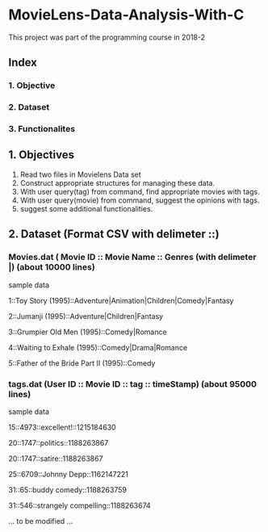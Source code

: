 # MovieLens-Data-Analysis-With-C

This project was part of the programming course in 2018-2
## Index
### 1. Objective
### 2. Dataset
### 3. Functionalites

## 1. Objectives
1. Read two files in Movielens Data set
2. Construct appropriate structures for managing these data.
3. With user query(tag) from command, find appropriate movies with tags.
4. With user query(movie) from command, suggest the opinions with tags.
5. suggest some additional functionalities.

## 2. Dataset (Format CSV with delimeter ::)

### Movies.dat ( Movie ID :: Movie Name :: Genres (with delimeter |) (about 10000 lines)

sample data

1::Toy Story (1995)::Adventure|Animation|Children|Comedy|Fantasy

2::Jumanji (1995)::Adventure|Children|Fantasy

3::Grumpier Old Men (1995)::Comedy|Romance

4::Waiting to Exhale (1995)::Comedy|Drama|Romance

5::Father of the Bride Part II (1995)::Comedy

### tags.dat (User ID :: Movie ID :: tag :: timeStamp) (about 95000 lines)

sample data

15::4973::excellent!::1215184630

20::1747::politics::1188263867

20::1747::satire::1188263867

25::6709::Johnny Depp::1162147221

31::65::buddy comedy::1188263759

31::546::strangely compelling::1188263674


... to be modified ...
